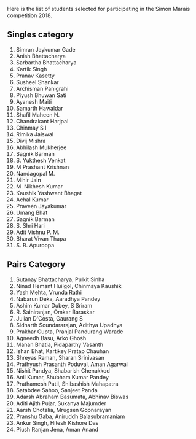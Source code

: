 Here is the list of students selected for participating in the
Simon Marais competition 2018.

Singles category
---

1.	Simran Jaykumar Gade
2.	Anish	Bhattacharya
3.	Sarbartha	Bhattacharya
4.	Kartik Singh
5.	Pranav Kasetty
6.	Susheel	Shankar
7.	Archisman	Panigrahi
8.	Piyush Bhuwan Sati
9.	Ayanesh	Maiti
10.	Samarth	Hawaldar
11.	Shafil Maheen N.
12.	Chandrakant	Harjpal
13.	Chinmay	S I
14.	Rimika Jaiswal
15.	Divij	Mishra
16.	Abhilash Mukherjee
17.	Sagnik Barman
18.	S. Yukthesh	Venkat
19.	M Prashant Krishnan
20.	Nandagopal M.
21.	Mihir	Jain
22.	M. Nikhesh Kumar
23.	Kaushik	Yashwant Bhagat
24.	Achal	Kumar 
25.	Praveen	Jayakumar
26.	Umang	Bhat 
27.	Sagnik Barman
28.	S. Shri Hari
29.	Adit Vishnu P. M.
30.	Bharat Vivan Thapa
31.	S. R. Apuroopa 


Pairs Category
---

1. Sutanay Bhattacharya, Pulkit Sinha
2. Ninad Hemant Huilgol, Chinmaya Kaushik
3. Yash Mehta, Vrunda Rathi
4. Nabarun Deka, Aaradhya Pandey
5. Ashim Kumar Dubey, S Sriram
6. R. Sainiranjan, Omkar Baraskar
7. Julian D'Costa, Gaurang S
8. Sidharth Soundararajan, Adithya Upadhya
9. Prakhar Gupta, Pranjal Pandurang Warade
10. Agneedh Basu, Arko Ghosh
11. Manan Bhatia, Pidaparthy Vasanth
12. Ishan Bhat, Kartikey Pratap Chauhan
13. Shreyas Raman, Sharan Srinivasan
14. Prathyush Prasanth Poduval, Aman Agarwal
15. Nishit Pandya, Shabarish Chenakkod
16. Anil Kumar, Shubham Kumar Pandey
17. Prathamesh Patil, Shibashish Mahapatra
18. Satabdee Sahoo, Sanjeet Panda
19. Adarsh Abraham Basumata, Abhinav Biswas
20. Aditi Ajith Pujar, Sukanya Majumder
21. Aarsh Chotalia, Mrugsen Gopnarayan
22. Pranshu Gaba, Aniruddh Balasubramaniam
23. Ankur Singh, Hitesh Kishore Das
24. Piush Ranjan Jena, Aman Anand
